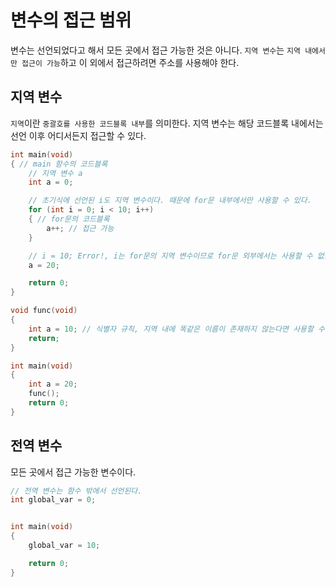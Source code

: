 # 변수의 접근 범위
변수는 선언되었다고 해서 모든 곳에서 접근 가능한 것은 아니다. `지역 변수`는 `지역 내에서만 접근이 가능`하고 이 외에서 접근하려면 주소를 사용해야 한다.
## 지역 변수
`지역`이란 `중괄호를 사용한 코드블록 내부`를 의미한다. 지역 변수는 해당 코드블록 내에서는 선언 이후 어디서든지 접근할 수 있다.

```cpp
int main(void)
{ // main 함수의 코드블록
    // 지역 변수 a
    int a = 0;

    // 초기식에 선언된 i도 지역 변수이다. 때문에 for문 내부에서만 사용할 수 있다.
    for (int i = 0; i < 10; i++)
    { // for문의 코드블록
        a++; // 접근 가능
    }

    // i = 10; Error!, i는 for문의 지역 변수이므로 for문 외부에서는 사용할 수 없음
    a = 20;

    return 0;
}
```

```cpp
void func(void)
{
    int a = 10; // 식별자 규칙, 지역 내에 똑같은 이름이 존재하지 않는다면 사용할 수 있다.
    return;
}

int main(void)
{
    int a = 20;
    func();
    return 0;
}
```

## 전역 변수
모든 곳에서 접근 가능한 변수이다.

```cpp
// 전역 변수는 함수 밖에서 선언된다.
int global_var = 0;


int main(void)
{
    global_var = 10;

    return 0;
}
```
